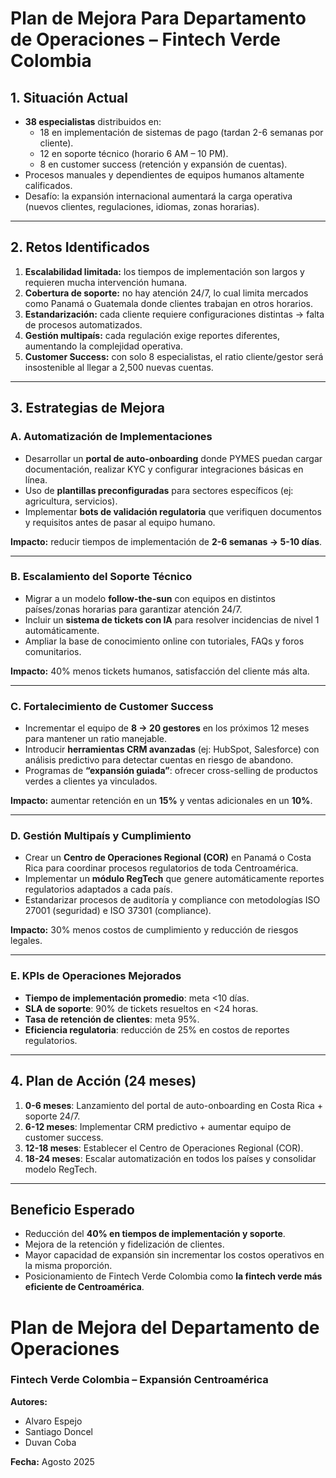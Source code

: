 
#  Plan de Mejora Para Departamento de Operaciones – Fintech Verde Colombia


## 1. Situación Actual
- **38 especialistas** distribuidos en:
  - 18 en implementación de sistemas de pago (tardan 2-6 semanas por cliente).  
  - 12 en soporte técnico (horario 6 AM – 10 PM).  
  - 8 en customer success (retención y expansión de cuentas).  
- Procesos manuales y dependientes de equipos humanos altamente calificados.  
- Desafío: la expansión internacional aumentará la carga operativa (nuevos clientes, regulaciones, idiomas, zonas horarias).  

---

## 2. Retos Identificados
1. **Escalabilidad limitada:** los tiempos de implementación son largos y requieren mucha intervención humana.  
2. **Cobertura de soporte:** no hay atención 24/7, lo cual limita mercados como Panamá o Guatemala donde clientes trabajan en otros horarios.  
3. **Estandarización:** cada cliente requiere configuraciones distintas → falta de procesos automatizados.  
4. **Gestión multipaís:** cada regulación exige reportes diferentes, aumentando la complejidad operativa.  
5. **Customer Success:** con solo 8 especialistas, el ratio cliente/gestor será insostenible al llegar a 2,500 nuevas cuentas.  

---

## 3. Estrategias de Mejora

### A. Automatización de Implementaciones
- Desarrollar un **portal de auto-onboarding** donde PYMES puedan cargar documentación, realizar KYC y configurar integraciones básicas en línea.  
- Uso de **plantillas preconfiguradas** para sectores específicos (ej: agricultura, servicios).  
- Implementar **bots de validación regulatoria** que verifiquen documentos y requisitos antes de pasar al equipo humano.  

 **Impacto:** reducir tiempos de implementación de **2-6 semanas → 5-10 días**.  

---

### B. Escalamiento del Soporte Técnico
- Migrar a un modelo **follow-the-sun** con equipos en distintos países/zonas horarias para garantizar atención 24/7.  
- Incluir un **sistema de tickets con IA** para resolver incidencias de nivel 1 automáticamente.  
- Ampliar la base de conocimiento online con tutoriales, FAQs y foros comunitarios.  

 **Impacto:** 40% menos tickets humanos, satisfacción del cliente más alta.  

---

### C. Fortalecimiento de Customer Success
- Incrementar el equipo de **8 → 20 gestores** en los próximos 12 meses para mantener un ratio manejable.  
- Introducir **herramientas CRM avanzadas** (ej: HubSpot, Salesforce) con análisis predictivo para detectar cuentas en riesgo de abandono.  
- Programas de **“expansión guiada”**: ofrecer cross-selling de productos verdes a clientes ya vinculados.  

 **Impacto:** aumentar retención en un **15%** y ventas adicionales en un **10%**.  

---

### D. Gestión Multipaís y Cumplimiento
- Crear un **Centro de Operaciones Regional (COR)** en Panamá o Costa Rica para coordinar procesos regulatorios de toda Centroamérica.  
- Implementar un **módulo RegTech** que genere automáticamente reportes regulatorios adaptados a cada país.  
- Estandarizar procesos de auditoría y compliance con metodologías ISO 27001 (seguridad) e ISO 37301 (compliance).  

 **Impacto:** 30% menos costos de cumplimiento y reducción de riesgos legales.  

---

### E. KPIs de Operaciones Mejorados
- **Tiempo de implementación promedio**: meta <10 días.  
- **SLA de soporte**: 90% de tickets resueltos en <24 horas.  
- **Tasa de retención de clientes**: meta 95%.  
- **Eficiencia regulatoria**: reducción de 25% en costos de reportes regulatorios.  

---

## 4. Plan de Acción (24 meses)
1. **0-6 meses**: Lanzamiento del portal de auto-onboarding en Costa Rica + soporte 24/7.  
2. **6-12 meses**: Implementar CRM predictivo + aumentar equipo de customer success.  
3. **12-18 meses**: Establecer el Centro de Operaciones Regional (COR).  
4. **18-24 meses**: Escalar automatización en todos los países y consolidar modelo RegTech.  

---

## Beneficio Esperado
- Reducción del **40% en tiempos de implementación y soporte**.  
- Mejora de la retención y fidelización de clientes.  
- Mayor capacidad de expansión sin incrementar los costos operativos en la misma proporción.  
- Posicionamiento de Fintech Verde Colombia como **la fintech verde más eficiente de Centroamérica**.

# Plan de Mejora del Departamento de Operaciones
### Fintech Verde Colombia – Expansión Centroamérica

**Autores:**
- Alvaro Espejo 
- Santiago Doncel  
- Duvan Coba  

**Fecha:** Agosto 2025
